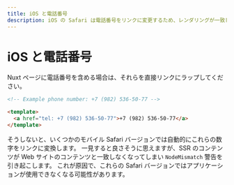 ```yaml
---
title: iOS と電話番号
description: iOS の Safari は電話番号をリンクに変更するため、レンダリングが一致しなくなる可能性があります
---
```


# iOS と電話番号

Nuxt ページに電話番号を含める場合は、それらを直接リンクにラップしてください。

```html
<!-- Example phone number: +7 (982) 536-50-77 -->

<template>
  <a href="tel: +7 (982) 536-50-77">+7 (982) 536-50-77</a>
</template>

```

そうしないと、いくつかのモバイル Safari バージョンでは自動的にこれらの数字をリンクに変換します。
一見すると良さそうに思えますが、SSR のコンテンツが Web サイトのコンテンツと一致しなくなってしまい `NodeMismatch` 警告を引き起こします。
これが原因で、これらの Safari バージョンではアプリケーションが使用できなくなる可能性があります。
